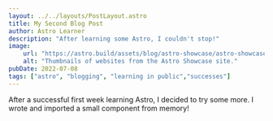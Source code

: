 ```yaml
---
layout: ../../layouts/PostLayout.astro
title: My Second Blog Post
author: Astro Learner
description: "After learning some Astro, I couldn't stop!"
image:
    url: "https://astro.build/assets/blog/astro-showcase/astro-showcase-screenshot.jpg"
    alt: "Thumbnails of websites from the Astro Showcase site."
pubDate: 2022-07-08
tags: ["astro", "blogging", "learning in public","successes"]
---
```

After a successful first week learning Astro, I decided to try some more. I wrote and imported a small component from memory!